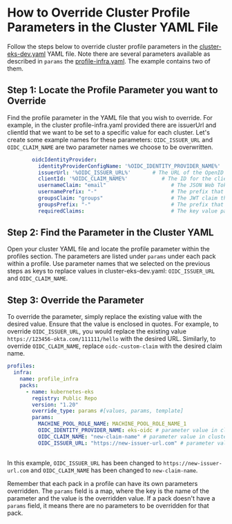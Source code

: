 # How to Override Cluster Profile Parameters in the Cluster YAML File

Follow the steps below to override cluster profile parameters in the [cluster-eks-dev.yaml](https://github.com/spectrocloud/terraform-spectrocloud-modules/blob/0d69af3d473096e715ca8fe8e4a03008c7a75051/examples/eks/config/cluster/cluster-eks-dev.yaml) YAML file.
Note there are several parameters available as described in `params` the [profile-infra.yaml](https://github.com/spectrocloud/terraform-spectrocloud-modules/blob/0d69af3d473096e715ca8fe8e4a03008c7a75051/examples/eks/config/profile/profile-infra.yaml). The example contains two of them.

## Step 1: Locate the Profile Parameter you want to Override

Find the profile parameter in the YAML file that you wish to override. For example, in the cluster profile-infra.yaml provided
there are issuerUrl and clientId that we want to be set to a specific value for each cluster.
Let's create some example names for these parameters: `OIDC_ISSUER_URL` and `OIDC_CLAIM_NAME` are two parameter names we choose to be overwritten.

```yaml
        oidcIdentityProvider:
          identityProviderConfigName: '%OIDC_IDENTITY_PROVIDER_NAME%'       # The name of the OIDC provider configuration
          issuerUrl: '%OIDC_ISSUER_URL%'       # The URL of the OpenID identity provider
          clientId: '%OIDC_CLAIM_NAME%'           # The ID for the client application that makes authentication requests to the OpenID identity provider
          usernameClaim: "email"                     # The JSON Web Token (JWT) claim to use as the username
          usernamePrefix: "-"                        # The prefix that is prepended to username claims to prevent clashes with existing names
          groupsClaim: "groups"                      # The JWT claim that the provider uses to return your groups
          groupsPrefix: "-"                          # The prefix that is prepended to group claims to prevent clashes with existing names
          requiredClaims:                            # The key value pairs that describe required claims in the identity token

```

## Step 2: Find the Parameter in the Cluster YAML

Open your cluster YAML file and locate the profile parameter within the profiles section. The parameters are listed under `params` under each pack within a profile. 
Use parameter names that we selected on the previous steps as keys to replace values in cluster-eks-dev.yaml: `OIDC_ISSUER_URL` and `OIDC_CLAIM_NAME`.

## Step 3: Override the Parameter

To override the parameter, simply replace the existing value with the desired value. Ensure that the value is enclosed in quotes. For example, to override `OIDC_ISSUER_URL`, you would replace the existing value `https://123456-okta.com/111111/hello` with the desired URL. Similarly, to override `OIDC_CLAIM_NAME`, replace `oidc-custom-claim` with the desired claim name.

```yaml
profiles:
  infra:
    name: profile_infra
    packs:
      - name: kubernetes-eks
        registry: Public Repo
        version: "1.20"
        override_type: params #[values, params, template]
        params:
          MACHINE_POOL_ROLE_NAME: MACHINE_POOL_ROLE_NAME_1
          OIDC_IDENTITY_PROVIDER_NAME: eks-oidc # parameter value in cluster profile pack values should be "%OIDC_IDENTITY_PROVIDER_NAME%"
          OIDC_CLAIM_NAME: "new-claim-name" # parameter value in cluster profile pack values should be "%OIDC_CLAIM_NAME%"
          OIDC_ISSUER_URL: "https://new-issuer-url.com" # parameter value in cluster profile pack values should be "%OIDC_ISSUER_URL%"
          
```

In this example, `OIDC_ISSUER_URL` has been changed to `https://new-issuer-url.com` and `OIDC_CLAIM_NAME` has been changed to `new-claim-name`.

Remember that each pack in a profile can have its own parameters overridden. The `params` field is a map, where the key is the name of the parameter and the value is the overridden value. If a pack doesn't have a `params` field, it means there are no parameters to be overridden for that pack.
